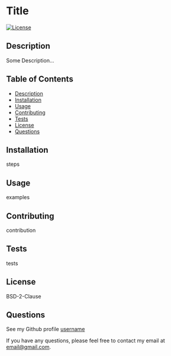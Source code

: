 # Title
  [![License](https://img.shields.io/badge/License-BSD_2--Clause-orange.svg)](https://opensource.org/licenses/BSD-2-Clause)

  ## Description

  Some Description...

  ## Table of Contents

  * [Description](#description)
  * [Installation](#installation)
  * [Usage](#usage)
  * [Contributing](#contributing)
  * [Tests](#tests)
  * [License](#license)
  * [Questions](#questions)

  ## Installation

  steps

  ## Usage

  examples

  ## Contributing

  contribution

  ## Tests

  tests

  ## License

  BSD-2-Clause

  ## Questions

  See my Github profile [username](https://github.com/username)
  
  If you have any questions, please feel free to contact my email at email@gmail.com.
